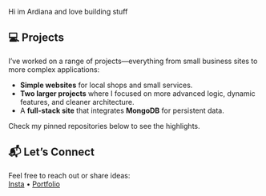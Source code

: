 Hi im Ardiana and love building stuff
## 💻 Projects
I’ve worked on a range of projects—everything from small business sites to more complex applications:

- **Simple websites** for local shops and small services.
- **Two larger projects** where I focused on more advanced logic, dynamic features, and cleaner architecture.
- A **full-stack site** that integrates **MongoDB** for persistent data.

Check my pinned repositories below to see the highlights.
## 📬 Let’s Connect
Feel free to reach out or share ideas:  
[Insta](https://www.instagram.com/ardianaajdarii/) • [Portfolio](https://ardiannaa008.github.io/MyPortfolio/)
